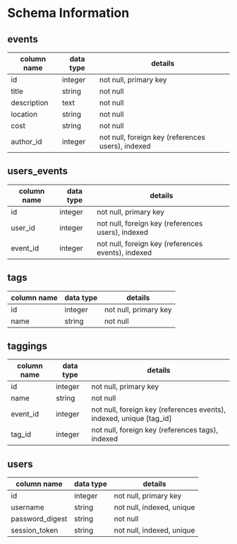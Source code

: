 # Schema Information

## events
column name | data type | details
------------|-----------|-----------------------
id          | integer   | not null, primary key
title       | string    | not null
description | text      | not null
location    | string    | not null
cost        | string    | not null
author_id   | integer   | not null, foreign key (references users), indexed

## users_events
column name | data type | details
------------|-----------|-----------------------
id          | integer   | not null, primary key
user_id     | integer   | not null, foreign key (references users), indexed
event_id    | integer   | not null, foreign key (references events), indexed

## tags
column name | data type | details
------------|-----------|-----------------------
id          | integer   | not null, primary key
name        | string    | not null

## taggings
column name | data type | details
------------|-----------|-----------------------
id          | integer   | not null, primary key
name        | string    | not null
event_id    | integer   | not null, foreign key (references events), indexed, unique [tag_id]
tag_id      | integer   | not null, foreign key (references tags), indexed

## users
column name     | data type | details
----------------|-----------|-----------------------
id              | integer   | not null, primary key
username        | string    | not null, indexed, unique
password_digest | string    | not null
session_token   | string    | not null, indexed, unique


